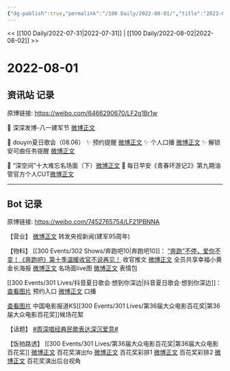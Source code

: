 ```yaml
---
{"dg-publish":true,"permalink":"/100 Daily/2022-08-01/","title":"2022-08-01","created":"2022-12-06T22:25:20.000+08:00","updated":"2023-04-11T14:46:33.000+08:00"}
---
```



<< [[100 Daily/2022-07-31\|2022-07-31]] | [[100 Daily/2022-08-02\|2022-08-02]] >>

# 2022-08-01

## 资讯站 记录

原博链接: https://weibo.com/6466290670/LF2g1Br1w

🌟 深深发博-八一建军节 [微博正文](https://m.weibo.cn/6466290670/4797448746960166)

🌟 douyin夏日歌会（08.06）
✨ 预约提醒 [微博正文](https://m.weibo.cn/6466290670/4797724606859556)
✨ 个人口播 [微博正文](https://m.weibo.cn/6466290670/4797728343458034)
✨ 解锁安可曲任务提醒 [微博正文](https://m.weibo.cn/6466290670/4797737210221440)

🌟 “深空间”十大难忘名场面（下）[微博正文](https://m.weibo.cn/6466290670/4797627139097702)
🌟 每日早安《青春环游记2》第九期油管官方个人CUT[微博正文](https://m.weibo.cn/6466290670/4797561124946882)

---
## Bot 记录

原博链接: https://weibo.com/7452765754/LF21PBNNA

【营业】
[微博正文](https://m.weibo.cn/1736988591/4797444900263910) 转发央视新闻(建军95周年)

【物料】
[[300 Events/302 Shows/奔跑吧10\|奔跑吧10]]：
[“奔跑”不停，爱你不变！《奔跑吧》第十季温暖收官不说再见！](https://weibo.cn/sinaurl?u=https%3A%2F%2Fmp.weixin.qq.com%2Fs%2FmGM432O9omc2zJJOH8Ksow) 收官推文 [微博正文](https://m.weibo.cn/5242381821/4797594817008980) 全员共享幸福小黄金长海报
[微博正文](https://m.weibo.cn/5242381821/4797685423146387) 名场面live图
[微博正文](https://m.weibo.cn/5242381821/4797700513991924) 表情包

[[300 Events/301 Lives/抖音夏日歌会·想到你深边\|抖音夏日歌会·想到你深边]]：
[查看图片](https://wx1.sinaimg.cn/large/0088n2Pggy1h4rn3w0bx6j305104t3yi.jpg) 预约入口
[微博正文](https://m.weibo.cn/6466290670/4797728343458034) 口播

[查看图片](https://wx1.sinaimg.cn/large/0088n2Pggy1h4rn423kumj30u01hdteu.jpg) 中国电影报道KS[[300 Events/301 Lives/第36届大众电影百花奖\|第36届大众电影百花奖]]候场花絮

【话题】
[#周深唱经典民歌表达深沉爱意#](https://s.weibo.com/weibo?q=%23%E5%91%A8%E6%B7%B1%E5%94%B1%E7%BB%8F%E5%85%B8%E6%B0%91%E6%AD%8C%E8%A1%A8%E8%BE%BE%E6%B7%B1%E6%B2%89%E7%88%B1%E6%84%8F%23)

【饭拍路透】
[[300 Events/301 Lives/第36届大众电影百花奖\|第36届大众电影百花奖]]
[微博正文](https://m.weibo.cn/3199780861/4797638925091124) 百花奖演出fo
[微博正文](https://m.weibo.cn/7633014126/4797632244091811) 百花奖彩排1
[微博正文](https://m.weibo.cn/7495641082/4797472688047488) 百花奖彩排2
[微博正文](https://m.weibo.cn/2116890350/4797761016308895) 百花奖演出后台视角
